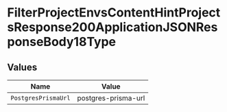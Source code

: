 # FilterProjectEnvsContentHintProjectsResponse200ApplicationJSONResponseBody18Type


## Values

| Name                | Value               |
| ------------------- | ------------------- |
| `PostgresPrismaUrl` | postgres-prisma-url |
